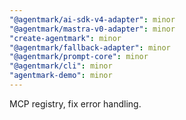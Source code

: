 ```yaml
---
"@agentmark/ai-sdk-v4-adapter": minor
"@agentmark/mastra-v0-adapter": minor
"create-agentmark": minor
"@agentmark/fallback-adapter": minor
"@agentmark/prompt-core": minor
"@agentmark/cli": minor
"agentmark-demo": minor
---
```


MCP registry, fix error handling.
